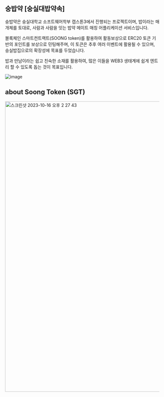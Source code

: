 ## 숭밥약 [숭실대밥약속]

숭밥약은 숭실대학교 소프트웨어학부 캡스톤3에서 진행되는 프로젝트이며,
밥이라는 매개체를 토대로, 사람과 사람을 잇는 밥약 메이트 매칭 어플리케이션 서비스입니다.

블록체인 스마트컨트랙트(SOONG token)를 활용하여 활동보상으로 ERC20 토큰 기반의 포인트를 보상으로 민팅해주며, 
이 토큰은 추후 여러 이벤트에 활용될 수 있으며, 숭실밥집으로의 확장성에 목표를 두었습니다.

밥과 만남이라는 쉽고 친숙한 소재를 활용하여, 많은 이들을 WEB3 생태계에 쉽게 엔트리 할 수 있도록 돕는 것이 목표입니다.


![image](https://github.com/Capstone3-BlockConnect/.github/assets/50680955/b8b1b1ca-38b5-4752-99df-8fc13fd4a22a)
## about Soong Token (SGT)
<img width="948" alt="스크린샷 2023-10-16 오후 2 27 43" src="https://github.com/Capstone3-BlockConnect/.github/assets/50680955/af2c58bd-eb71-4a5f-9165-17e327613db9">

